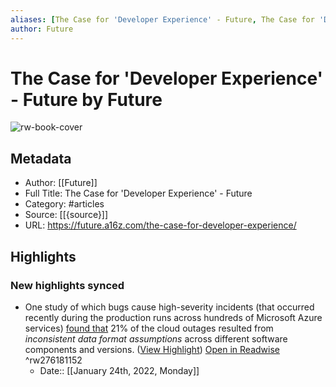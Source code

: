 ```yaml
---
aliases: [The Case for 'Developer Experience' - Future, The Case for 'Developer Experience' - Future]
author: Future
---
```

# The Case for 'Developer Experience' - Future by Future

![rw-book-cover](https://readwise-assets.s3.amazonaws.com/static/images/article0.00998d930354.png)

## Metadata
- Author: [[Future]]
- Full Title: The Case for 'Developer Experience' - Future
- Category: #articles
- Source: [[{source}]]
- URL: https://future.a16z.com/the-case-for-developer-experience/

## Highlights
### New highlights synced
- One study of which bugs cause high-severity incidents (that occurred recently during the production runs across hundreds of Microsoft Azure services) [found that](https://people.cs.uchicago.edu/~shanlu/paper/hotos19_azure.pdf) 21% of the cloud outages resulted from *inconsistent data format assumptions* across different software components and versions. ([View Highlight](https://read.readwise.io/read/01ft6fykbyf9gxkvpbkcx9w435)) [Open in Readwise](https://readwise.io/open/276181152) ^rw276181152
    - Date:: [[January 24th, 2022, Monday]]
